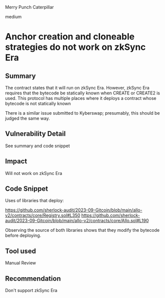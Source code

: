 Merry Punch Caterpillar

medium

# Anchor creation and cloneable strategies do not work on zkSync Era
## Summary

The contract states that it will run on zkSync Era. However, zkSync Era requires that the bytecode be statically known when CREATE or CREATE2 is used. This protocol has multiple places where it deploys a contract whose bytecode is not statically known

There is a similar issue submitted to Kyberswap; presumably, this should be judged the same way.

## Vulnerability Detail

See summary  and code snippet

## Impact

Will not work on zkSync Era

## Code Snippet

Uses of libraries that deploy:

https://github.com/sherlock-audit/2023-09-Gitcoin/blob/main/allo-v2/contracts/core/Registry.sol#L350
https://github.com/sherlock-audit/2023-09-Gitcoin/blob/main/allo-v2/contracts/core/Allo.sol#L190

Observing the source of both libraries shows that they modify the bytecode before deploying.

## Tool used

Manual Review

## Recommendation

Don't support zkSync Era
